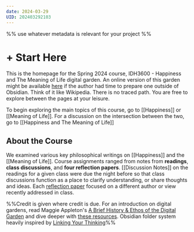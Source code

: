```yaml
---
date: 2024-03-29
UID: 202403292103
---
```


%%
use whatever metadata is relevant for your project
%%

# + Start Here

This is the homepage for the Spring 2024 course, IDH3600 - Happiness and The Meaning of Life digital garden. An online version of this garden might be available [here](https://maryseph.github.io/Happiness-The-Meaning-of-Life-A-Philosophy-Mind-Garden/) if the author had time to prepare one outside of Obsidian. Think of it like Wikipedia. There is no traced path. You are free to explore between the pages at your leisure.

To begin exploring the main topics of this course, go to [[Happiness]] or [[Meaning of Life]]. For a discussion on the intersection between the two, go to [[Happiness and The Meaning of Life]]

## About the Course
We examined various key philosophical writings on [[Happiness]] and the [[Meaning of Life]]. Course assignments ranged from notes from **readings**, **class discussions**, and **four reflection papers**. [[Discussion Notes]] on the readings for a given class were due the night before so that class discussions function as a place to clarify understanding, or share thoughts and ideas. Each [reflection paper](obsidian://open?vault=Happiness%20%26%20The%20Meaning%20of%20Life%2C%20A%20Philosophy%20Mind%20Garden&file=Reflection%20Papers) focused on a different author or view recently addressed in class.

%%Credit is given where credit is due. For an introduction on digital gardens, read Maggie Appleton's [A Brief History & Ethos of the Digital Garden](https://maggieappleton.com/garden-history) and dive deeper with [these resources](https://github.com/MaggieAppleton/digital-gardeners#digital-garden-directory). Obsidian folder system heavily inspired by [Linking Your Thinking](https://www.linkingyourthinking.com/)%%